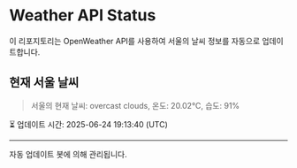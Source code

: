 
# Weather API Status

이 리포지토리는 OpenWeather API를 사용하여 서울의 날씨 정보를 자동으로 업데이트합니다.

## 현재 서울 날씨
> 서울의 현재 날씨: overcast clouds, 온도: 20.02°C, 습도: 91%

⏳ 업데이트 시간: 2025-06-24 19:13:40 (UTC)

---
자동 업데이트 봇에 의해 관리됩니다.
